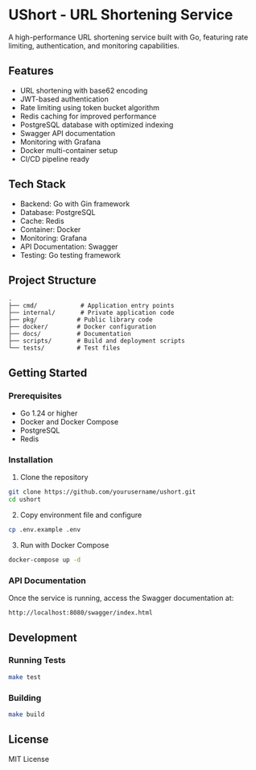 # UShort - URL Shortening Service

A high-performance URL shortening service built with Go, featuring rate limiting, authentication, and monitoring capabilities.

## Features

- URL shortening with base62 encoding
- JWT-based authentication
- Rate limiting using token bucket algorithm
- Redis caching for improved performance
- PostgreSQL database with optimized indexing
- Swagger API documentation
- Monitoring with Grafana
- Docker multi-container setup
- CI/CD pipeline ready

## Tech Stack

- Backend: Go with Gin framework
- Database: PostgreSQL
- Cache: Redis
- Container: Docker
- Monitoring: Grafana
- API Documentation: Swagger
- Testing: Go testing framework

## Project Structure

```
.
├── cmd/            # Application entry points
├── internal/       # Private application code
├── pkg/           # Public library code
├── docker/        # Docker configuration
├── docs/          # Documentation
├── scripts/       # Build and deployment scripts
└── tests/         # Test files
```

## Getting Started

### Prerequisites

- Go 1.24 or higher
- Docker and Docker Compose
- PostgreSQL
- Redis

### Installation

1. Clone the repository
```bash
git clone https://github.com/yourusername/ushort.git
cd ushort
```

2. Copy environment file and configure
```bash
cp .env.example .env
```

3. Run with Docker Compose
```bash
docker-compose up -d
```

### API Documentation

Once the service is running, access the Swagger documentation at:
```
http://localhost:8080/swagger/index.html
```

## Development

### Running Tests
```bash
make test
```

### Building
```bash
make build
```

## License

MIT License 